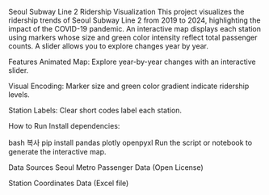 Seoul Subway Line 2 Ridership Visualization
This project visualizes the ridership trends of Seoul Subway Line 2 from 2019 to 2024, highlighting the impact of the COVID-19 pandemic. An interactive map displays each station using markers whose size and green color intensity reflect total passenger counts. A slider allows you to explore changes year by year.

Features
Animated Map: Explore year-by-year changes with an interactive slider.

Visual Encoding: Marker size and green color gradient indicate ridership levels.

Station Labels: Clear short codes label each station.

How to Run
Install dependencies:

bash
복사
pip install pandas plotly openpyxl
Run the script or notebook to generate the interactive map.

Data Sources
Seoul Metro Passenger Data (Open License)

Station Coordinates Data (Excel file)
